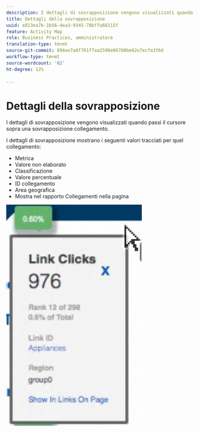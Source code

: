```yaml
---
description: I dettagli di sovrapposizione vengono visualizzati quando passi il cursore sopra una sovrapposizione collegamento.
title: Dettagli della sovrapposizione
uuid: e813ea7b-1b56-4ea3-9345-78bffa66115f
feature: Activity Map
role: Business Practices, amministratore
translation-type: tm+mt
source-git-commit: 894ee7a8f761f7aa2590e06708be82e7ecfa3f6d
workflow-type: tm+mt
source-wordcount: '62'
ht-degree: 12%

---
```



# Dettagli della sovrapposizione

I dettagli di sovrapposizione vengono visualizzati quando passi il cursore sopra una sovrapposizione collegamento.

I dettagli di sovrapposizione mostrano i seguenti valori tracciati per quel collegamento:

* Metrica
* Valore non elaborato
* Classificazione
* Valore percentuale
* ID collegamento
* Area geografica
* Mostra nel rapporto Collegamenti nella pagina

![](assets/overlay_details.png)

